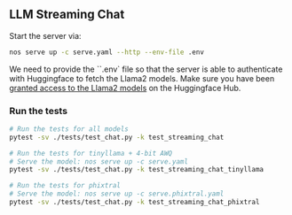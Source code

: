 ## LLM Streaming Chat

Start the server via:
```bash
nos serve up -c serve.yaml --http --env-file .env
```

We need to provide the ``.env` file so that the server is able to authenticate with Huggingface to fetch the Llama2 models. Make sure you have been [granted access to the Llama2 models](https://huggingface.co/meta-llama/Llama-2-7b-chat-hf) on the Huggingface Hub.


### Run the tests

```bash
# Run the tests for all models
pytest -sv ./tests/test_chat.py -k test_streaming_chat

# Run the tests for tinyllama + 4-bit AWQ
# Serve the model: nos serve up -c serve.yaml
pytest -sv ./tests/test_chat.py -k test_streaming_chat_tinyllama

# Run the tests for phixtral
# Serve the model: nos serve up -c serve.phixtral.yaml
pytest -sv ./tests/test_chat.py -k test_streaming_chat_phixtral
```
